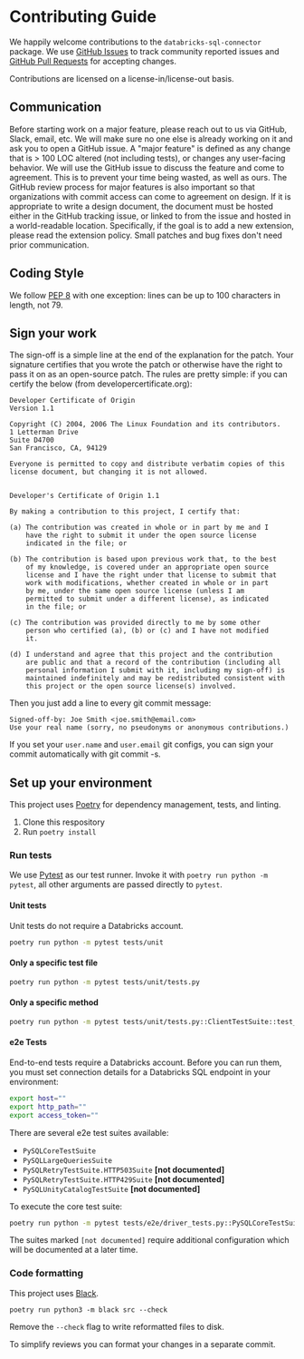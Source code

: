 # Contributing Guide

We happily welcome contributions to the `databricks-sql-connector` package. We use [GitHub Issues](https://github.com/databricks/databricks-sql-python/issues) to track community reported issues and [GitHub Pull Requests](https://github.com/databricks/databricks-sql-python/pulls) for accepting changes.

Contributions are licensed on a license-in/license-out basis.

## Communication
Before starting work on a major feature, please reach out to us via GitHub, Slack, email, etc. We will make sure no one else is already working on it and ask you to open a GitHub issue.
A "major feature" is defined as any change that is > 100 LOC altered (not including tests), or changes any user-facing behavior.
We will use the GitHub issue to discuss the feature and come to agreement.
This is to prevent your time being wasted, as well as ours.
The GitHub review process for major features is also important so that organizations with commit access can come to agreement on design.
If it is appropriate to write a design document, the document must be hosted either in the GitHub tracking issue, or linked to from the issue and hosted in a world-readable location.
Specifically, if the goal is to add a new extension, please read the extension policy.
Small patches and bug fixes don't need prior communication.

## Coding Style
We follow [PEP 8](https://www.python.org/dev/peps/pep-0008/) with one exception: lines can be up to 100 characters in length, not 79.

## Sign your work
The sign-off is a simple line at the end of the explanation for the patch. Your signature certifies that you wrote the patch or otherwise have the right to pass it on as an open-source patch. The rules are pretty simple: if you can certify the below (from developercertificate.org):

```
Developer Certificate of Origin
Version 1.1

Copyright (C) 2004, 2006 The Linux Foundation and its contributors.
1 Letterman Drive
Suite D4700
San Francisco, CA, 94129

Everyone is permitted to copy and distribute verbatim copies of this
license document, but changing it is not allowed.


Developer's Certificate of Origin 1.1

By making a contribution to this project, I certify that:

(a) The contribution was created in whole or in part by me and I
    have the right to submit it under the open source license
    indicated in the file; or

(b) The contribution is based upon previous work that, to the best
    of my knowledge, is covered under an appropriate open source
    license and I have the right under that license to submit that
    work with modifications, whether created in whole or in part
    by me, under the same open source license (unless I am
    permitted to submit under a different license), as indicated
    in the file; or

(c) The contribution was provided directly to me by some other
    person who certified (a), (b) or (c) and I have not modified
    it.

(d) I understand and agree that this project and the contribution
    are public and that a record of the contribution (including all
    personal information I submit with it, including my sign-off) is
    maintained indefinitely and may be redistributed consistent with
    this project or the open source license(s) involved.
```

Then you just add a line to every git commit message:

```
Signed-off-by: Joe Smith <joe.smith@email.com>
Use your real name (sorry, no pseudonyms or anonymous contributions.)
```

If you set your `user.name` and `user.email` git configs, you can sign your commit automatically with git commit -s.

## Set up your environment

This project uses [Poetry](https://python-poetry.org/) for dependency management, tests, and linting.

1. Clone this respository
2. Run `poetry install` 

### Run tests

We use [Pytest](https://docs.pytest.org/en/7.1.x/) as our test runner. Invoke it with `poetry run python -m pytest`, all other arguments are passed directly to `pytest`.

#### Unit tests

Unit tests do not require a Databricks account.

```bash
poetry run python -m pytest tests/unit
```
#### Only a specific test file

```bash
poetry run python -m pytest tests/unit/tests.py
```

#### Only a specific method

```bash
poetry run python -m pytest tests/unit/tests.py::ClientTestSuite::test_closing_connection_closes_commands
```

#### e2e Tests

End-to-end tests require a Databricks account. Before you can run them, you must set connection details for a Databricks SQL endpoint in your environment:

```bash
export host=""
export http_path=""
export access_token=""
```

There are several e2e test suites available:
- `PySQLCoreTestSuite`
- `PySQLLargeQueriesSuite`
- `PySQLRetryTestSuite.HTTP503Suite` **[not documented]**
- `PySQLRetryTestSuite.HTTP429Suite` **[not documented]**
- `PySQLUnityCatalogTestSuite` **[not documented]**

To execute the core test suite:

```bash
poetry run python -m pytest tests/e2e/driver_tests.py::PySQLCoreTestSuite
```

The suites marked `[not documented]` require additional configuration which will be documented at a later time.
### Code formatting

This project uses [Black](https://pypi.org/project/black/).

```
poetry run python3 -m black src --check
```

Remove the `--check` flag to write reformatted files to disk.

To simplify reviews you can format your changes in a separate commit.
